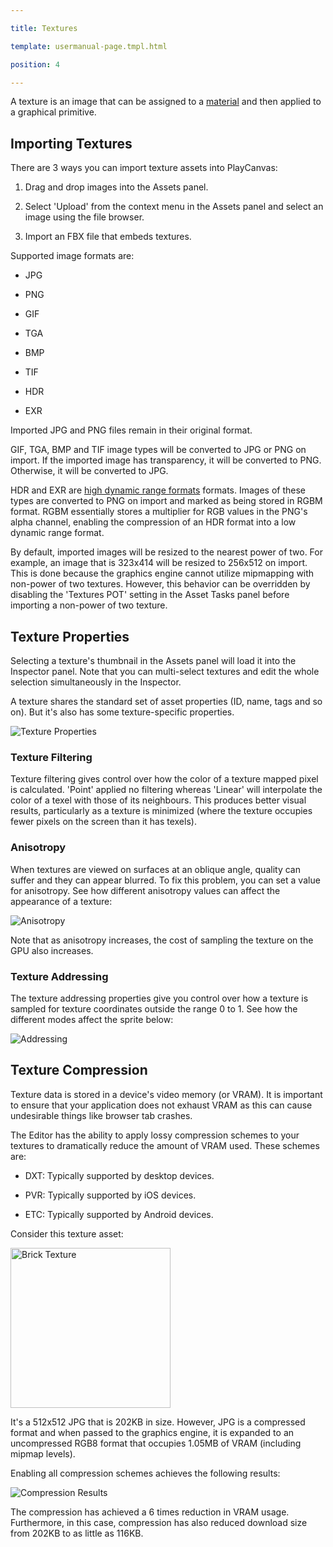 ---
title: Textures
template: usermanual-page.tmpl.html
position: 4
---

A texture is an image that can be assigned to a [material][1] and then applied to a graphical primitive.

## Importing Textures

There are 3 ways you can import texture assets into PlayCanvas:

1. Drag and drop images into the Assets panel.
2. Select 'Upload' from the context menu in the Assets panel and select an image using the file browser.
3. Import an FBX file that embeds textures.

Supported image formats are:

* JPG
* PNG
* GIF
* TGA
* BMP
* TIF
* HDR
* EXR

Imported JPG and PNG files remain in their original format.

GIF, TGA, BMP and TIF image types will be converted to JPG or PNG on import. If the imported image has transparency, it will be converted to PNG. Otherwise, it will be converted to JPG.

HDR and EXR are [high dynamic range formats][2] formats. Images of these types are converted to PNG on import and marked as being stored in RGBM format. RGBM essentially stores a multiplier for RGB values in the PNG's alpha channel, enabling the compression of an HDR format into a low dynamic range format.

By default, imported images will be resized to the nearest power of two. For example, an image that is 323x414 will be resized to 256x512 on import. This is done because the graphics engine cannot utilize mipmapping with non-power of two textures. However, this behavior can be overridden by disabling the 'Textures POT' setting in the Asset Tasks panel before importing a non-power of two texture.

## Texture Properties

Selecting a texture's thumbnail in the Assets panel will load it into the Inspector panel. Note that you can multi-select textures and edit the whole selection simultaneously in the Inspector.

A texture shares the standard set of asset properties (ID, name, tags and so on). But it's also has some texture-specific properties.

![Texture Properties][3]

### Texture Filtering

Texture filtering gives control over how the color of a texture mapped pixel is calculated. 'Point' applied no filtering whereas 'Linear' will interpolate the color of a texel with those of its neighbours. This produces better visual results, particularly as a texture is minimized (where the texture occupies fewer pixels on the screen than it has texels).

### Anisotropy

When textures are viewed on surfaces at an oblique angle, quality can suffer and they can appear blurred. To fix this problem, you can set a value for anisotropy. See how different anisotropy values can affect the appearance of a texture:

![Anisotropy][4]

Note that as anisotropy increases, the cost of sampling the texture on the GPU also increases.

### Texture Addressing

The texture addressing properties give you control over how a texture is sampled for texture coordinates outside the range 0 to 1. See how the different modes affect the sprite below:

![Addressing][5]

## Texture Compression

Texture data is stored in a device's video memory (or VRAM). It is important to ensure that your application does not exhaust VRAM as this can cause undesirable things like browser tab crashes.

The Editor has the ability to apply lossy compression schemes to your textures to dramatically reduce the amount of VRAM used. These schemes are:

* DXT: Typically supported by desktop devices.
* PVR: Typically supported by iOS devices.
* ETC: Typically supported by Android devices.

Consider this texture asset:

<img src="/images/user-manual/assets/textures/brick.jpg" alt="Brick Texture" style="width: 256px; height: 256px;"/>

It's a 512x512 JPG that is 202KB in size. However, JPG is a compressed format and when passed to the graphics engine, it is expanded to an uncompressed RGB8 format that occupies 1.05MB of VRAM (including mipmap levels).

Enabling all compression schemes achieves the following results:

![Compression Results][6]

The compression has achieved a 6 times reduction in VRAM usage. Furthermore, in this case, compression has also reduced download size from 202KB to as little as 116KB.

[1]: /user-manual/assets/materials
[2]: https://en.wikipedia.org/wiki/High-dynamic-range_imaging
[3]: /images/user-manual/assets/textures/texture-properties.png
[4]: /images/user-manual/assets/textures/anisotropy.png
[5]: /images/user-manual/assets/textures/texture-address.png
[6]: /images/user-manual/assets/textures/compression-results.png

